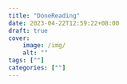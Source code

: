 ```yaml
---
title: "DoneReading"
date: 2023-04-22T12:59:22+08:00
draft: true
cover: 
    image: /img/
    alt: ""
tags: [""]
categories: [""]
---
```


